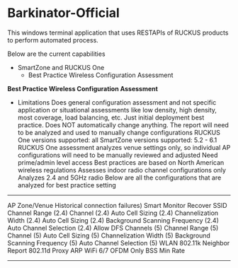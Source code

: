 # Barkinator-Official

This windows terminal application that uses RESTAPIs of RUCKUS products to perform automated process. 

Below are the current capabilities
-  SmartZone and RUCKUS One
      - Best Practice Wireless Configuration Assessment
  


**Best Practice Wireless Configuration Assessment**
- Limitations
      Does general configuration assessment and not specific application or situational assessments like low density, high density, most coverage, load balancing, etc. Just initial deployment best practice.
      Does NOT automatically change anything. The report will need to be analyzed and used to manually change configurations
      RUCKUS One versions supported: all
      SmartZone versions supported: 5.2 - 6.1
      RUCKUS One assessment analyzes venue settings only, so individual AP configurations will need to be manually reviewed and adjusted
      Need prime/admin level access
      Best practices are based on North American wireless regulations
      Assesses indoor radio channel configurations only
      Analyzes 2.4 and 5GHz radio
      Below are all the configurations that are analyzed for best practice setting
**************************************************************************************************************
AP Zone/Venue
        Historical connection failures)
        Smart Monitor
        Recover SSID
        Channel Range (2.4)
        Channel (2.4)
        Auto Cell Sizing (2.4)
        Channelization Width (2.4)
        Auto Cell Sizing (2.4)
        Background Scanning Frequency (2.4)
        Auto Channel Selection (2.4)
        Allow DFS Channels (5)
        Channel Range (5)
        Channel (5)
        Auto Cell Sizing (5)
        Channelization Width (5)
        Background Scanning Frequency (5)
        Auto Channel Selection (5)
WLAN
        802.11k Neighbor Report
        802.11d
        Proxy ARP
        WiFi 6/7
        OFDM Only
        BSS Min Rate
**************************************************************************************************************
